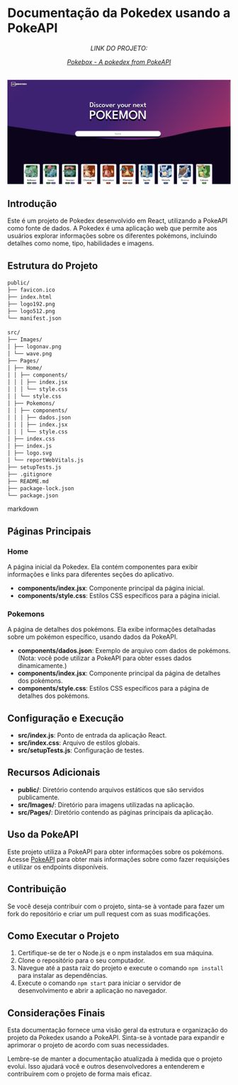 # Documentação da Pokedex usando a PokeAPI
<h6 align="center">LINK DO PROJETO:
    
[Pokebox - A pokedex from PokeAPI](https://steady-pony-156e40.netlify.app/ "Pokebox - A pokedex from PokeAPI")</h6>

![React Pokedex](https://github.com/BulboGC/React_Pokedex/raw/main/image.png)

## Introdução

Este é um projeto de Pokedex desenvolvido em React, utilizando a PokeAPI como fonte de dados. A Pokedex é uma aplicação web que permite aos usuários explorar informações sobre os diferentes pokémons, incluindo detalhes como nome, tipo, habilidades e imagens.

## Estrutura do Projeto

    public/
    ├── favicon.ico
    ├── index.html
    ├── logo192.png
    ├── logo512.png
    └── manifest.json

    src/
    ├── Images/
    │ ├── logonav.png
    │ └── wave.png
    ├── Pages/
    │ ├── Home/
    │ │ ├── components/
    │ │ │ ├── index.jsx
    │ │ │ └── style.css
    │ │ └── style.css
    │ ├── Pokemons/
    │ │ ├── components/
    │ │ │ ├── dados.json
    │ │ │ ├── index.jsx
    │ │ │ └── style.css
    │ ├── index.css
    │ ├── index.js
    │ ├── logo.svg
    │ └── reportWebVitals.js
    ├── setupTests.js
    ├── .gitignore
    ├── README.md
    ├── package-lock.json
    └── package.json

markdown


## Páginas Principais

### Home

A página inicial da Pokedex. Ela contém componentes para exibir informações e links para diferentes seções do aplicativo.

- **components/index.jsx**: Componente principal da página inicial.
- **components/style.css**: Estilos CSS específicos para a página inicial.

### Pokemons

A página de detalhes dos pokémons. Ela exibe informações detalhadas sobre um pokémon específico, usando dados da PokeAPI.

- **components/dados.json**: Exemplo de arquivo com dados de pokémons. (Nota: você pode utilizar a PokeAPI para obter esses dados dinamicamente.)
- **components/index.jsx**: Componente principal da página de detalhes dos pokémons.
- **components/style.css**: Estilos CSS específicos para a página de detalhes dos pokémons.

## Configuração e Execução

- **src/index.js**: Ponto de entrada da aplicação React.
- **src/index.css**: Arquivo de estilos globais.
- **src/setupTests.js**: Configuração de testes.

## Recursos Adicionais

- **public/**: Diretório contendo arquivos estáticos que são servidos publicamente.
- **src/Images/**: Diretório para imagens utilizadas na aplicação.
- **src/Pages/**: Diretório contendo as páginas principais da aplicação.

## Uso da PokeAPI

Este projeto utiliza a PokeAPI para obter informações sobre os pokémons. Acesse [PokeAPI](https://pokeapi.co/) para obter mais informações sobre como fazer requisições e utilizar os endpoints disponíveis.

## Contribuição

Se você deseja contribuir com o projeto, sinta-se à vontade para fazer um fork do repositório e criar um pull request com as suas modificações.

## Como Executar o Projeto

1. Certifique-se de ter o Node.js e o npm instalados em sua máquina.
2. Clone o repositório para o seu computador.
3. Navegue até a pasta raiz do projeto e execute o comando `npm install` para instalar as dependências.
4. Execute o comando `npm start` para iniciar o servidor de desenvolvimento e abrir a aplicação no navegador.

## Considerações Finais

Esta documentação fornece uma visão geral da estrutura e organização do projeto da Pokedex usando a PokeAPI. Sinta-se à vontade para expandir e aprimorar o projeto de acordo com suas necessidades.

Lembre-se de manter a documentação atualizada à medida que o projeto evolui. Isso ajudará você e outros desenvolvedores a entenderem e contribuírem com o projeto de forma mais eficaz.
